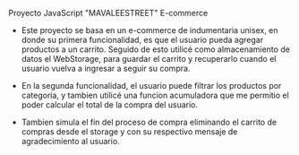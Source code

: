 Proyecto JavaScript "MAVALEESTREET" E-commerce

- Este proyecto se basa en un e-commerce de indumentaria unisex, en donde su primera funcionalidad, es que el usuario pueda agregar productos a un carrito. Seguido de esto utilicé como almacenamiento de datos el WebStorage, para guardar el carrito y recuperarlo cuando el usuario vuelva a ingresar a seguir su compra.

- En la segunda funcionalidad, el usuario puede filtrar los productos por categoría, y tambien utilicé una funcion acumuladora que me permitio el poder calcular el total de la compra del usuario.

- Tambien simula el fin del proceso de compra eliminando el carrito de compras desde el storage y con su respectivo mensaje de agradecimiento al usuario.